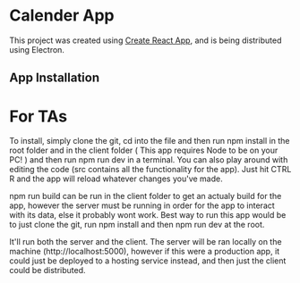 # Calender App

This project was created using [Create React App](https://github.com/facebook/create-react-app), and is being distributed using Electron.

## App Installation

# For TAs

To install, simply clone the git, cd into the file and then run npm install in the root folder and in the client folder ( This app requires Node to be on your PC! ) and then run npm run dev in a terminal.
You can also play around with editing the code (src contains all the functionality for the app). Just hit CTRL R and the app will reload whatever changes you've made.

npm run build can be run in the client folder to get an actualy build for the app, however the server must be running in order for the app to interact with its data, else it 
probably wont work. Best way to run this app would be to just clone the git, run npm install and then npm run dev at the root.

It'll run both the server and the client. The server will be ran locally on the machine (http://localhost:5000), however if this were a production app, it could just be
deployed to a hosting service instead, and then just the client could be distributed.
